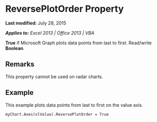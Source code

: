
# ReversePlotOrder Property

 **Last modified:** July 28, 2015

 _**Applies to:** Excel 2013 | Office 2013 | VBA_

 **True** if Microsoft Graph plots data points from last to first. Read/write **Boolean**.


## Remarks

This property cannot be used on radar charts.


## Example

This example plots data points from last to first on the value axis.


```
myChart.Axes(xlValue).ReversePlotOrder = True
```

